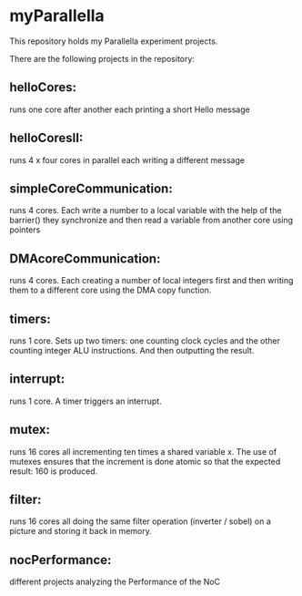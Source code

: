 # myParallella

This repository holds my Parallella experiment projects.

There are the following projects in the repository:

## helloCores: 
runs one core after another each printing a short Hello message

## helloCoresII: 
runs 4 x four cores in parallel each writing a different message

## simpleCoreCommunication: 
runs 4 cores. Each write a number to a local variable with the help of the barrier() they synchronize and then read a variable from another core using pointers

## DMAcoreCommunication:
runs 4 cores. Each creating a number of local integers first and then writing them to a different core using the DMA copy function.

## timers:
runs 1 core. Sets up two timers: one counting clock cycles and the other counting integer ALU instructions. And then outputting the result. 

## interrupt:
runs 1 core. A timer triggers an interrupt.

## mutex:
runs 16 cores all incrementing ten times a shared variable x. The use of mutexes ensures that the increment is done atomic so that the expected result: 160 is produced. 

## filter:
runs 16 cores all doing the same filter operation (inverter / sobel) on a picture and storing it back in memory.

## nocPerformance:
different projects analyzing the Performance of the NoC



